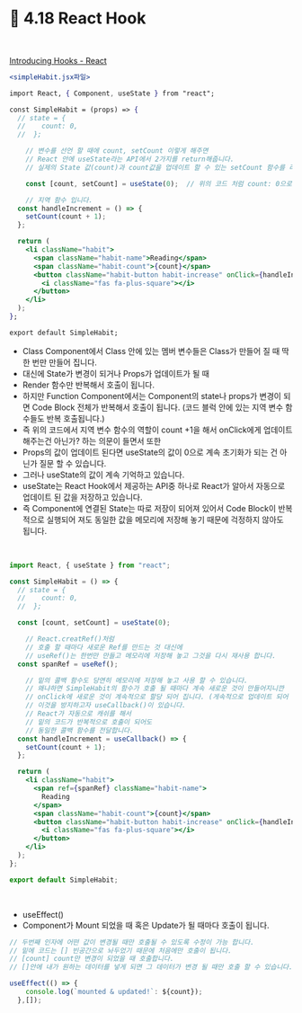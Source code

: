 # 🌈 4.18 React Hook

<br>

[Introducing Hooks - React](https://reactjs.org/docs/hooks-intro.html)

```jsx
<simpleHabit.jsx파일>

import React, { Component, useState } from "react";

const SimpleHabit = (props) => {
  // state = {
  //    count: 0,
  //  };

	// 변수를 선언 할 때에 count, setCount 이렇게 해주면
	// React 안에 useState라는 API에서 2가지를 return해줍니다.
	// 실제의 State 값(count)과 count값을 업데이트 할 수 있는 setCount 함수를 리턴해줍니다.

	const [count, setCount] = useState(0);  // 위의 코드 처럼 count: 0으로 초기 값을 설정 한 것이며 setCount는 state를 업데이트 해주는 역할입니다.

	// 지역 함수 입니다.
  const handleIncrement = () => {
    setCount(count + 1);
  };

  return (
    <li className="habit">
      <span className="habit-name">Reading</span>
      <span className="habit-count">{count}</span>
      <button className="habit-button habit-increase" onClick={handleIncrement}>
        <i className="fas fa-plus-square"></i>
      </button>
    </li>
  );
};

export default SimpleHabit;

```

- Class Component에서 Class 안에 있는 멤버 변수들은 Class가 만들어 질 때 딱 한 번만 만들어 집니다.
- 대신에 State가 변경이 되거나 Props가 업데이트가 될 때
- Render 함수만 반복해서 호출이 됩니다.
- 하지만 Function Component에서는 Component의 state나 props가 변경이 되면 Code Block 전체가 반복해서 호출이 됩니다. (코드 블럭 안에 있는 지역 변수 함수들도 반복 호출됩니다.)
- 즉 위의 코드에서 지역 변수 함수의 역할이 count +1을 해서 onClick에게 업데이트 해주는건 아닌가? 하는 의문이 들면서 또한
- Props의 값이 업데이트 된다면 useState의 값이 0으로 계속 초기화가 되는 건 아닌가 질문 할 수 있습니다.
- 그러나 useState의 값이 계속 기억하고 있습니다.
- useState는 React Hook에서 제공하는 API중 하나로 React가 알아서 자동으로 업데이트 된 값을 저장하고 있습니다.
- 즉 Component에 연결된 State는 따로 저장이 되어져 있어서 Code Block이 반복적으로 실행되어 져도 동일한 값을 메모리에 저장해 놓기 때문에 걱정하지 않아도 됩니다.

<br>

```jsx
import React, { useState } from "react";

const SimpleHabit = () => {
  // state = {
  //    count: 0,
  //  };

  const [count, setCount] = useState(0);

	// React.creatRef()처럼
	// 호출 할 때마다 새로운 Ref를 만드는 것 대신에
	// useRef()는 한번만 만들고 메모리에 저장해 놓고 그것을 다시 재사용 합니다.
  const spanRef = useRef();

	// 밑의 콜백 함수도 당연히 메모리에 저장해 놓고 사용 할 수 있습니다.
	// 왜냐하면 SimpleHabit의 함수가 호출 될 때마다 계속 새로운 것이 만들어지니깐
	// onClick에 새로운 것이 계속적으로 할당 되어 집니다. (게속적으로 업데이트 되어 집니다.)
	// 이것을 방지하고자 useCallback()이 있습니다.
	// React가 자동으로 캐쉬를 해서
	// 밑의 코드가 반복적으로 호출이 되어도
	// 동일한 콜백 함수를 전달합니다.
  const handleIncrement = useCallback() => {
    setCount(count + 1);
  };

  return (
    <li className="habit">
      <span ref={spanRef} className="habit-name">
        Reading
      </span>
      <span className="habit-count">{count}</span>
      <button className="habit-button habit-increase" onClick={handleIncrement}>
        <i className="fas fa-plus-square"></i>
      </button>
    </li>
  );
};

export default SimpleHabit;
```

<br>

- useEffect()
- Component가 Mount 되었을 때 혹은 Update가 될 때마다 호출이 됩니다.

```jsx
// 두번째 인자에 어떤 값이 변경될 때만 호출될 수 있도록 수정이 가능 합니다.
// 밑에 코드는 [] 빈공간으로 놔두었기 때문에 처음에만 호출이 됩니다.
// [count] count만 변경이 되었을 때 호출합니다.
// []안에 내가 원하는 데이터를 넣게 되면 그 데이터가 변경 될 때만 호출 할 수 있습니다.

useEffect(() => {
    console.log(`mounted & updated!`: ${count});
  },[]);
```
